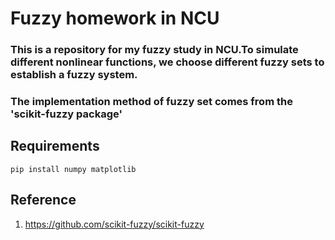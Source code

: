 # Fuzzy homework in NCU
### This is a repository for my fuzzy study in NCU.To simulate different nonlinear functions, we choose different fuzzy sets to establish a fuzzy system.
### The implementation method of fuzzy set comes from the 'scikit-fuzzy package'
## Requirements
    pip install numpy matplotlib
## Reference
1. https://github.com/scikit-fuzzy/scikit-fuzzy
